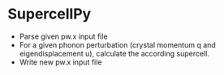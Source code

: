 # SupercellPy

* Parse given pw.x input file
* For a given phonon perturbation (crystal momentum q and eigendisplacement u), calculate the according supercell.
* Write new pw.x input file
